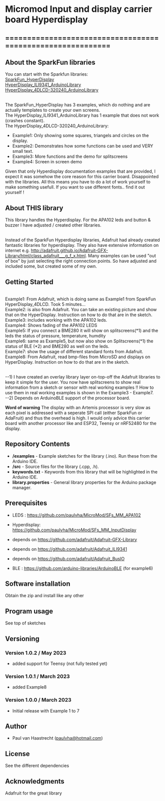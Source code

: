 # Micromod Input and display carrier board Hyperdisplay

## ===========================================================

## About the SparkFun libraries

You can start with the Sparkfun libraries:
<br>[SparkFun_HyperDisplay](https://github.com/sparkfun/SparkFun_HyperDisplay/archive/master.zip)
<br>[HyperDisplay_ILI9341_ArduinoLibrary](https://github.com/sparkfun/HyperDisplay_ILI9341_ArduinoLibrary/archive/master.zip)
<br>[HyperDisplay_4DLCD-320240_ArduinoLibrary](https://github.com/sparkfun/HyperDisplay_4DLCD-320240_ArduinoLibrary/archive/master.zip)

<br>The SparkFun_HyperDisplay has 3 examples, which do nothing and are actually templates to create your own screens.
<br>The HyperDisplay_ILI9341_ArduinoLibrary has 1 example that does not work (crashes constant).
<br>The HyperDisplay_4DLCD-320240_ArduinoLibrary:
* Example1: Only showing some squares, triangels and circles on the display.
* Example2: Demonstrates how some functions can be used and VERY small text.
* Example3: More functions and the demo for splitscreens
* Example4: Screen in screen demo

Given that only Hyperdisplay documentation examples that are provided, I expect it was somehow the core reason for this carrier board. Disappointed with the libraries. All this means you have to do a lot of work yourself to make something usefull. If you want to use different fonts.. find it out yourself !

## About THIS library
This library handles the Hyperdisplay. For the APA102 leds and button & buzzer I have adjusted / created other libraries.

<br> Instead of the SparkFun Hyperdisplay libraries, Adafruit had already created fantastic libraries for hyperdisplay. They also have extensive information on internet e.g. http://adafruit.github.io/Adafruit-GFX-Library/html/class_adafruit___g_f_x.html. Many examples can be used "out of box" by just selecting the right connection points. So have adjusted and included some, but created some of my own.

## Getting Started

<br>Example1: From Adafruit, which is doing same as Example1 from SparkFun HyperDisplay_4DLCD. Took 5 minutes...
<br>Example2: is also from Adafruit. You can take an existing picture and show that on the HyperDisplay. Instruction on how to do that are in the sketch.
<br>Example3: includes working with the APA102 leds.
<br>Example4: Shows fading of the APA102 LEDS
<br>Example5: If you connect a BME280 it will show on splitscreens(*1) and the leds the status of pressure, temperature, humdity
<br>Example6: same as Example5, but now also show on Splitscreens(*1) the status of BLE (*2) and BME280 as well on the leds.
<br>Example7: show the usage of different standard fonts from Adafruit.
<br>Example8: From Adafruit, read bmp-files from MicroSD and displays on HyperDisplay. Instruction on how to do that are in the sketch.

<br>--1) I have created an overlay library layer on-top-off the Adafruit libraries to keep it simple for the user. You now have splitscreens to show real information from a sketch or sensor with real working examples !! How to use them in real working examples is shown in the Example3 - Example7.
<br>--2) Depends on ArduinoBLE support of the processor board.

**Word of warning**
The display with an Artemis processor is very slow as each pixel is addressed with a seperate SPI call (either SparkFun or AdaFruit) and thus the overhead is high. I would only advice this carrier board with another processor like and ESP32, Teensy or nRF52480 for the display.

## Repository Contents

* **/examples** - Example sketches for the library (.ino). Run these from the Arduino IDE.
* **/src** - Source files for the library (.cpp, .h).
* **keywords.txt** - Keywords from this library that will be highlighted in the Arduino IDE.
* **library.properties** - General library properties for the Arduino package manager.

## Prerequisites
* LEDS : https://github.com/paulvha/MicroMod/SFs_MM_APA102

* Hyperdisplay: https://github.com/paulvha/MicroMod/SFs_MM_InputDisplay
*  depends on https://github.com/adafruit/Adafruit-GFX-Library
*  depends on https://github.com/adafruit/Adafruit_ILI9341
*  depends on https://github.com/adafruit/Adafruit_BusIO

* BLE : https://github.com/arduino-libraries/ArduinoBLE (for example6)

## Software installation
Obtain the zip and install like any other

## Program usage
See top of sketches

## Versioning

### Version 1.0.2 / May 2023
 * added support for Teensy (not fully tested yet)

### Version 1.0.1 / March 2023
 * added Example8

### Version 1.0.0 / March 2023
 * Initial release with Example 1 to 7

## Author
 * Paul van Haastrecht (paulvha@hotmail.com)

## License
See the different dependencies

## Acknowledgments
Adafruit for the great library

